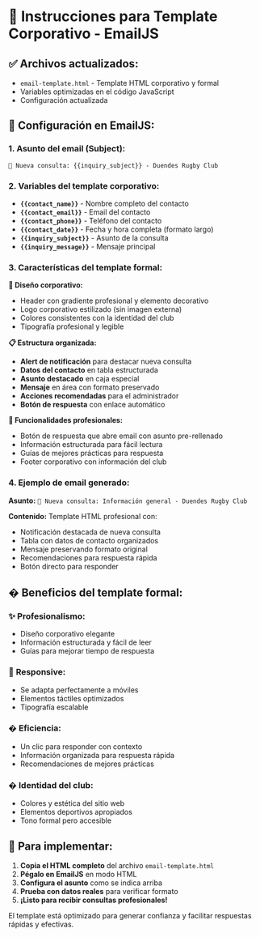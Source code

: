 # 📧 Instrucciones para Template Corporativo - EmailJS

## ✅ Archivos actualizados:
- `email-template.html` - Template HTML corporativo y formal
- Variables optimizadas en el código JavaScript
- Configuración actualizada

## 🔧 Configuración en EmailJS:

### 1. Asunto del email (Subject):
```
🏉 Nueva consulta: {{inquiry_subject}} - Duendes Rugby Club
```

### 2. Variables del template corporativo:

- **`{{contact_name}}`** - Nombre completo del contacto
- **`{{contact_email}}`** - Email del contacto
- **`{{contact_phone}}`** - Teléfono del contacto  
- **`{{contact_date}}`** - Fecha y hora completa (formato largo)
- **`{{inquiry_subject}}`** - Asunto de la consulta
- **`{{inquiry_message}}`** - Mensaje principal

### 3. Características del template formal:

**🎨 Diseño corporativo:**
- Header con gradiente profesional y elemento decorativo
- Logo corporativo estilizado (sin imagen externa)
- Colores consistentes con la identidad del club
- Tipografía profesional y legible

**📋 Estructura organizada:**
- **Alert de notificación** para destacar nueva consulta
- **Datos del contacto** en tabla estructurada
- **Asunto destacado** en caja especial
- **Mensaje** en área con formato preservado
- **Acciones recomendadas** para el administrador
- **Botón de respuesta** con enlace automático

**🚀 Funcionalidades profesionales:**
- Botón de respuesta que abre email con asunto pre-rellenado
- Información estructurada para fácil lectura
- Guías de mejores prácticas para respuesta
- Footer corporativo con información del club

### 4. Ejemplo de email generado:

**Asunto:** `🏉 Nueva consulta: Información general - Duendes Rugby Club`

**Contenido:** Template HTML profesional con:
- Notificación destacada de nueva consulta
- Tabla con datos de contacto organizados
- Mensaje preservando formato original
- Recomendaciones para respuesta rápida
- Botón directo para responder

## � Beneficios del template formal:

### ✨ **Profesionalismo:**
- Diseño corporativo elegante
- Información estructurada y fácil de leer
- Guías para mejorar tiempo de respuesta

### 📱 **Responsive:**
- Se adapta perfectamente a móviles
- Elementos táctiles optimizados
- Tipografía escalable

### � **Eficiencia:**
- Un clic para responder con contexto
- Información organizada para respuesta rápida
- Recomendaciones de mejores prácticas

### � **Identidad del club:**
- Colores y estética del sitio web
- Elementos deportivos apropiados
- Tono formal pero accesible

## 📝 **Para implementar:**

1. **Copia el HTML completo** del archivo `email-template.html`
2. **Pégalo en EmailJS** en modo HTML
3. **Configura el asunto** como se indica arriba
4. **Prueba con datos reales** para verificar formato
5. **¡Listo para recibir consultas profesionales!**

El template está optimizado para generar confianza y facilitar respuestas rápidas y efectivas.
